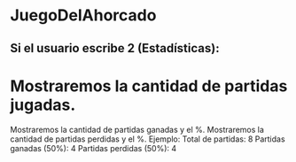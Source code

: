 # JuegoDelAhorcado


## Si el usuario escribe 2 (Estadísticas):

# Mostraremos la cantidad de partidas jugadas.
Mostraremos la cantidad de partidas ganadas y el %.
Mostraremos la cantidad de partidas perdidas y el %.
Ejemplo: Total de partidas: 8
Partidas ganadas (50%): 4
Partidas perdidas (50%): 4
